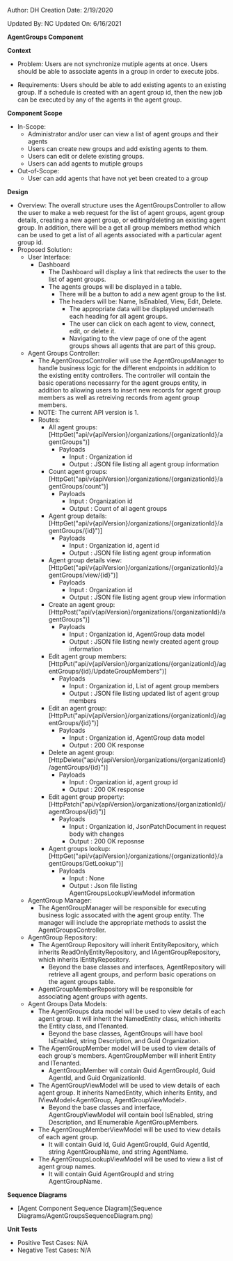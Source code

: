 Author: DH
Creation Date: 2/19/2020

Updated By: NC
Updated On: 6/16/2021

**AgentGroups Component**

**Context**

- Problem: Users are not synchronize mutiple agents at once. Users should be able to associate agents in a group in order to execute jobs.

- Requirements: Users should be able to add existing agents to an existing group. If a schedule is created with an agent group id, then the new job can be executed by any of the agents in the agent group.

**Component Scope**

- In-Scope:
  - Administrator and/or user can view a list of agent groups and their agents
  - Users can create new groups and add existing agents to them.
  - Users can edit or delete existing groups.
  - Users can add agents to mutiple groups
- Out-of-Scope:
  - User can add agents that have not yet been created to a group

**Design**

- Overview:  The overall structure uses the AgentGroupsController to allow the user to make a web request for the list of agent groups, agent group details, creating a new agent group, or editing/deleting an existing agent group.  In addition, there will be a get all group members method which can be used to get a list of all agents associated with a particular agent group id.
- Proposed Solution:
  - User Interface:
    - Dashboard
      - The Dashboard will display a link that redirects the user to the list of agent groups.
      - The agents groups will be displayed in a table.
        - There will be a button to add a new agent group to the list.
        - The headers will be: Name, IsEnabled, View, Edit, Delete.
          - The appropriate data will be displayed underneath each heading for all agent groups.
          - The user can click on each agent to view, connect, edit, or delete it.
          - Navigating to the view page of one of the agent groups shows all agents that are part of this group.
  - Agent Groups Controller:
    - The AgentGroupsController will use the AgentGroupsManager to handle business logic for the different endpoints in addition to the existing entity controllers. The controller will contain the basic operations necessarry for the agent groups entity, in addition to allowing users to insert new records for agent group members as well as retreiving records from agent group members.
    - NOTE: The current API version is 1.
    - Routes:
      - All agent groups: [HttpGet("api/v{apiVersion}/organizations/{organizationId}/agentGroups")]
        - Payloads
          - Input : Organization id
          - Output : JSON file listing all agent group information
      - Count agent groups: [HttpGet("api/v{apiVersion}/organizations/{organizationId}/agentGroups/count")]
        - Payloads
          - Input : Organization id
          - Output : Count of all agent groups
      - Agent group details: [HttpGet("api/v{apiVersion}/organizations/{organizationId}/agentGroups/{id}")]
        - Payloads
          - Input : Organization id, agent id
          - Output : JSON file listing agent group information
      - Agent group details view: [HttpGet("api/v{apiVersion}/organizations/{organizationId}/agentGroups/view/{id}")]
        - Payloads
          - Input : Organization id
          - Output : JSON file listing agent group view information
      - Create an agent group: [HttpPost("api/v{apiVersion}/organizations/{organizationId}/agentGroups")]
        - Payloads
          - Input : Organization id, AgentGroup data model
          - Output : JSON file listing newly created agent group information
      - Edit agent group members: [HttpPut("api/v{apiVersion}/organizations/{organizationId}/agentGroups/{id}/UpdateGroupMembers")]
        - Payloads
          - Input : Organization id, List of agent group members
          - Output : JSON file listing updated list of agent group members
      - Edit an agent group: [HttpPut("api/v{apiVersion}/organizations/{organizationId}/agentGroups/{id}")]
        - Payloads
          - Input : Organization id, AgentGroup data model
          - Output : 200 OK response
      - Delete an agent group: [HttpDelete("api/v{apiVersion}/organizations/{organizationId}/agentGroups/{id}")]
        - Payloads
          - Input : Organization id, agent group id
          - Output : 200 OK response
      - Edit agent group property: [HttpPatch("api/v{apiVersion}/organizations/{organizationId}/agentGroups/{id}")]
        - Payloads
          - Input : Organization id, JsonPatchDocument in request body with changes
          - Output : 200 OK reposnse
      - Agent groups lookup: [HttpGet("api/v{apiVersion}/organizations/{organizationId}/agentGroups/GetLookup")]
        - Payloads
          - Input : None
          - Output : Json file listing AgentGroupsLookupViewModel information
  - AgentGroup Manager:
    - The AgentGroupManager will be responsible for executing business logic assocated with the agent group entity. The manager will include the appropriate methods to assist the AgentGroupsController.
  - AgentGroup Repository:
    - The AgentGroup Repository will inherit EntityRepository, which inherits ReadOnlyEntityRepository, and IAgentGroupRepository, which inherits IEntityRepository.
      - Beyond the base classes and interfaces, AgentRepository will retrieve all agent groups, and perform basic operations on the agent groups table.
    - AgentGroupMemberRepository will be responsible for associating agent groups with agents.
  - Agent Groups Data Models:
    - The AgentGroups data model will be used to view details of each agent group.  It will inherit the NamedEntity class, which inherits the Entity class, and ITenanted.
      - Beyond the base classes, AgentGroups will have bool IsEnabled, string Description, and Guid Organization.
    - The AgentGroupMember model will be used to view details of each group's members. AgentGroupMember will inherit Entity and ITenanted.
      - AgentGroupMember will contain Guid AgentGroupId, Guid AgentId, and Guid OrganizationId.
    - The AgentGroupViewModel will be used to view details of each agent group.  It inherits NamedEntity, which inherits Entity, and IViewModel<AgentGroup, AgentGroupViewModel>.
      - Beyond the base classes and interface, AgentGroupViewModel will contain bool IsEnabled, string Description, and IEnumerable<AgentGroupMemberViewModel> AgentGroupMembers.
    - The AgentGroupMemberViewModel will be used to view details of each agent group.
      - It will contain Guid Id, Guid AgentGroupId, Guid AgentId, string AgentGroupName, and string AgentName.
    - The AgentGroupsLookupViewModel will be used to view a list of agent group names.
      - It will contain Guid AgentGroupId and string AgentGroupName.

**Sequence Diagrams**

- [Agent Component Sequence Diagram](Sequence Diagrams/AgentGroupsSequenceDiagram.png)

**Unit Tests**

- Positive Test Cases: N/A
- Negative Test Cases: N/A
